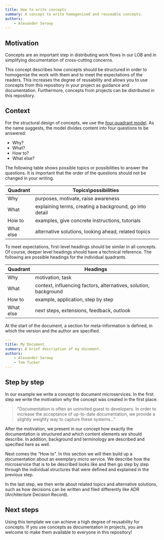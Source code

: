```yaml
---
title: How to write concepts
summary: A concept to write homogenised and reuseable concepts.
authors:
    - Alexander Serowy
---
```


## Motivation

Concepts are an important step in distributing work flows in our LOB and in simplifying documentation of cross-cutting concerns.

This concept describes how concepts should be structured in order to homogenise the work with them and to meet the expectations of the readers. This increases the degree of reusability and allows you to use concepts from this repository in your project as guidance and documentation. Furthermore, concepts from projects can be distributed in this repository.

## Context

For the structural design of concepts, we use the [four quadrant model][1]. As the name suggests, the model divides content into four questions to be answered:

- Why?
- What?
- How to?
- What else?

The following table shows possible topics or possibilities to answer the questions. It is important that the order of the questions should not be changed in your writing.

| Quadrant  | Topics\possibilities |
| ---       | --- |
| Why       | purposes, motivate, raise awareness |
| What      | explaining terms, creating a background, go into detail |
| How to    | examples, give concrete instructions, tutorials |
| What else | alternative solutions, looking ahead, related topics |

To meet expectations, first-level headings should be similar in all concepts. Of course, deeper level headings should have a technical reference. The following are possible headings for the individual quadrants.

| Quadrant  | Headings |
| ---       | --- |
| Why       | motivation, task |
| What      | context, influencing factors, alternatives, solution, background |
| How to    | example, application, step by step |
| What else | next steps, extensions, feedback, outlook |

At the start of the document, a section for meta-information is defined, in which the version and the author are specified.

```yaml
---
title: My Document
summary: A brief description of my document.
authors:
    - Alexander Serowy
    - Tom Tucker
---
```

[1]: <https://www.amazon.de/-/en/Uwe-Vigenschow/dp/3864906970> "Soft Skills für Softwareentwickler"

## Step by step

In our example we write a concept to document microservices. In the first step we write the motivation why the concept was created in the first place.

> "Documentation is often an uninvited guest to developers. In order to increase the acceptance of up-to-date documentation, we provide a slightly weighty way to capture these systems..."

After the motivation, we present in our concept how exactly the documentation is structured and which content elements we should describe. In addition, background and terminology are described and specified here as well.

Next comes the "How to". In this section we will then build up a documentation about an exemplary micro service. We describe how the microservice that is to be described looks like and then go step by step through the individual structures that were defined and explained in the previous step.

In the last step, we then write about related topics and alternative solutions, such as how decisions can be written and filed differently like ADR (Architecture Decision Record).

## Next steps

Using this template we can achieve a high degree of reusability for concepts. If you use concepts as documentation in projects, you are welcome to make them available to everyone in this repository!
